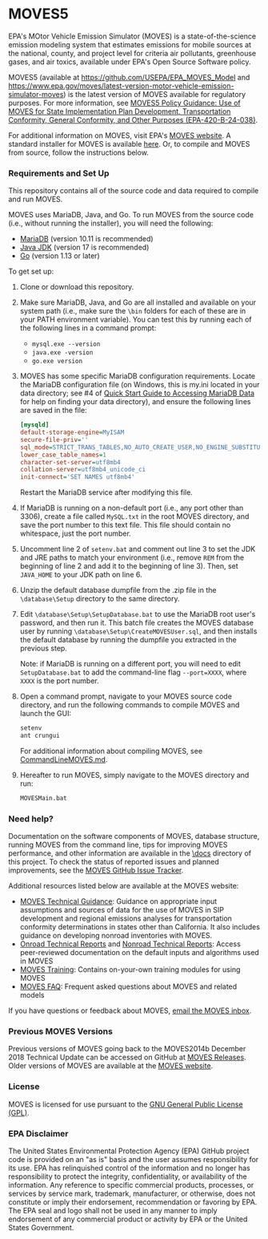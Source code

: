 # MOVES5

EPA's MOtor Vehicle Emission Simulator (MOVES) is a state-of-the-science emission modeling system that estimates emissions for mobile sources at the national, county, and project level for criteria air pollutants, greenhouse gases, and air toxics, available under EPA's Open Source Software policy. 

MOVES5 (available at https://github.com/USEPA/EPA_MOVES_Model and https://www.epa.gov/moves/latest-version-motor-vehicle-emission-simulator-moves) is the latest version of MOVES available for regulatory purposes. For more information, see [MOVES5 Policy Guidance: Use of MOVES for State Implementation Plan Development, Transportation Conformity, General Conformity, and Other Purposes (EPA-420-B-24-038)](https://www.epa.gov/moves/latest-version-motor-vehicle-emission-simulator-moves#guidance). 

For additional information on MOVES, visit EPA's [MOVES website](https://www.epa.gov/moves). A standard installer for MOVES is available [here](https://www.epa.gov/moves/latest-version-motor-vehicle-emission-simulator-moves#download). Or, to compile and MOVES from source, follow the instructions below.

### Requirements and Set Up

This repository contains all of the source code and data required to compile and run MOVES.

MOVES uses MariaDB, Java, and Go. To run MOVES from the source code (i.e., without running the installer), you will need the following:

* [MariaDB](https://mariadb.org/download/?t=mariadb&p=mariadb&r=10.11.10) (version 10.11 is recommended)
* [Java JDK](https://learn.microsoft.com/en-us/java/openjdk/download#openjdk-17) (version 17 is recommended)
* [Go](https://golang.org/dl) (version 1.13 or later)

To get set up:

1. Clone or download this repository.

2. Make sure MariaDB, Java, and Go are all installed and available on your system path (i.e., make sure the `\bin` folders for each of these are in your PATH environment variable). You can test this by running each of the following lines in a command prompt:
    *   `mysql.exe --version`
    *   `java.exe -version`
    *   `go.exe version`

3. MOVES has some specific MariaDB configuration requirements. Locate the MariaDB configuration file (on Windows, this is my.ini located in your data directory; see #4 of [Quick Start Guide to Accessing MariaDB Data](docs/QuickStartGuideToAccessingMariaDBData.pdf) for help on finding your data directory), and ensure the following lines are saved in the file:

    ```ini
    [mysqld]
    default-storage-engine=MyISAM
    secure-file-priv=''
    sql_mode=STRICT_TRANS_TABLES,NO_AUTO_CREATE_USER,NO_ENGINE_SUBSTITUTION
    lower_case_table_names=1
    character-set-server=utf8mb4
    collation-server=utf8mb4_unicode_ci
    init-connect='SET NAMES utf8mb4'
    ```
    Restart the MariaDB service after modifying this file.

4. If MariaDB is running on a non-default port (i.e., any port other than 3306), create a file called `MySQL.txt` in the root MOVES directory, and save the port number to this text file. This file should contain no whitespace, just the port number.

5. Uncomment line 2 of `setenv.bat` and comment out line 3 to set the JDK and JRE paths to match your environment (i.e., remove `REM` from the beginning of line 2 and add it to the beginning of line 3). Then, set `JAVA_HOME` to your JDK path on line 6.

6. Unzip the default database dumpfile from the .zip file in the `\database\Setup` directory to the same directory.

7. Edit `\database\Setup\SetupDatabase.bat` to use the MariaDB root user's password, and then run it. This batch file creates the MOVES database user by running `\database\Setup\CreateMOVESUser.sql`, and then installs the default database by running the dumpfile you extracted in the previous step. 

    Note: if MariaDB is running on a different port, you will need to edit `SetupDatabase.bat` to add the command-line flag `--port=XXXX`, where `XXXX` is the port number.

8. Open a command prompt, navigate to your MOVES source code directory, and run the following commands to compile MOVES and launch the GUI:

    ```bash
    setenv
    ant crungui
    ```

    For additional information about compiling MOVES, see [CommandLineMOVES.md](docs/CommandLineMOVES.md#compiling-moves).

9. Hereafter to run MOVES, simply navigate to the MOVES directory and run:

    ```bash
    MOVESMain.bat
    ```

### Need help?

Documentation on the software components of MOVES, database structure, running MOVES from the command line, tips for improving MOVES performance, and other information are available in the [\docs](docs/Readme.md) directory of this project. To check the status of reported issues and planned improvements, see the [MOVES GitHub Issue Tracker](https://github.com/USEPA/EPA_MOVES_Model/issues).

Additional resources listed below are available at the MOVES website:

* [MOVES Technical Guidance](https://www.epa.gov/moves/latest-version-motor-vehicle-emission-simulator-moves#guidance): Guidance on appropriate input assumptions and sources of data for the use of MOVES in SIP development and regional emissions analyses for transportation conformity determinations in states other than California. It also includes guidance on developing nonroad inventories with MOVES.
* [Onroad Technical Reports](https://www.epa.gov/moves/moves-onroad-technical-reports) and [Nonroad Technical Reports](https://www.epa.gov/moves/nonroad-technical-reports): Access peer-reviewed documentation on the default inputs and algorithms used in MOVES
* [MOVES Training](https://www.epa.gov/moves/moves-training-sessions#training): Contains on-your-own training modules for using MOVES
* [MOVES FAQ](https://www.epa.gov/moves/frequent-questions-about-moves-and-related-models): Frequent asked questions about MOVES and related models

If you have questions or feedback about MOVES, [email the MOVES inbox](mailto:mobile@epa.gov).

### Previous MOVES Versions

Previous versions of MOVES going back to the MOVES2014b December 2018 Technical Update can be accessed on GitHub at [MOVES Releases](https://github.com/USEPA/EPA_MOVES_Model/releases). Older versions of MOVES are available at the [MOVES website](https://www.epa.gov/moves/previous-moves-versions-and-documentation).

### License

MOVES is licensed for use pursuant to the [GNU General Public License (GPL)](http://www.gnu.org/licenses/old-licenses/gpl-2.0.html).

### EPA Disclaimer

The United States Environmental Protection Agency (EPA) GitHub project code is provided on an "as is" basis and the user assumes responsibility for its use. EPA has relinquished control of the information and no longer has responsibility to protect the integrity, confidentiality, or availability of the information. Any reference to specific commercial products, processes, or services by service mark, trademark, manufacturer, or otherwise, does not constitute or imply their endorsement, recommendation or favoring by EPA. The EPA seal and logo shall not be used in any manner to imply endorsement of any commercial product or activity by EPA or the United States Government.
